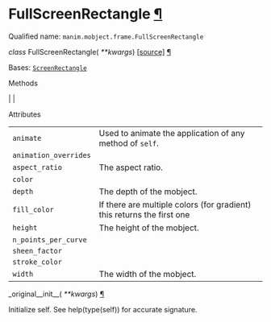 # FullScreenRectangle [¶](https://docs.manim.community/en/stable/reference/manim.mobject.frame.FullScreenRectangle.html\#fullscreenrectangle "Link to this heading")

Qualified name: `manim.mobject.frame.FullScreenRectangle`

_class_ FullScreenRectangle( _\*\*kwargs_) [\[source\]](https://docs.manim.community/en/stable/_modules/manim/mobject/frame.html#FullScreenRectangle) [¶](https://docs.manim.community/en/stable/reference/manim.mobject.frame.FullScreenRectangle.html#manim.mobject.frame.FullScreenRectangle "Link to this definition")

Bases: [`ScreenRectangle`](https://docs.manim.community/en/stable/reference/manim.mobject.frame.ScreenRectangle.html#manim.mobject.frame.ScreenRectangle "manim.mobject.frame.ScreenRectangle")

Methods

|
|

Attributes

|     |     |
| --- | --- |
| `animate` | Used to animate the application of any method of `self`. |
| `animation_overrides` |  |
| `aspect_ratio` | The aspect ratio. |
| `color` |  |
| `depth` | The depth of the mobject. |
| `fill_color` | If there are multiple colors (for gradient) this returns the first one |
| `height` | The height of the mobject. |
| `n_points_per_curve` |  |
| `sheen_factor` |  |
| `stroke_color` |  |
| `width` | The width of the mobject. |

\_original\_\_init\_\_( _\*\*kwargs_) [¶](https://docs.manim.community/en/stable/reference/manim.mobject.frame.FullScreenRectangle.html#manim.mobject.frame.FullScreenRectangle._original__init__ "Link to this definition")

Initialize self. See help(type(self)) for accurate signature.